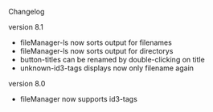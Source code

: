 Changelog

version 8.1

* fileManager-ls now sorts output for filenames
* fileManager-ls now sorts output for directorys
* button-titles can be renamed by double-clicking on title
* unknown-id3-tags displays now only filename again

version 8.0

* fileManager now supports id3-tags 

